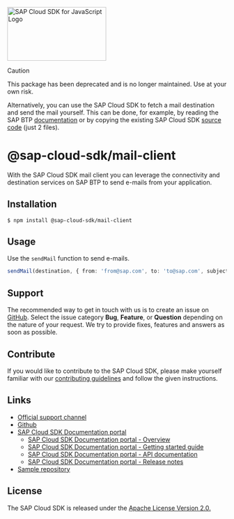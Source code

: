 <!-- sap-cloud-sdk-logo -->
<!-- This block is inserted by scripts/replace-common-readme.ts. Do not adjust it manually. -->
<a href="https://sap.github.io/cloud-sdk/docs/js/overview"><img src="https://help.sap.com/doc/2324e9c3b28748a4ae2ad08166d77675/1.0/en-US/logo-with-js.svg" alt="SAP Cloud SDK for JavaScript Logo" height="122.92" width="226.773"/></a>
<!-- sap-cloud-sdk-logo-stop -->

> [!caution]
> This package has been deprecated and is no longer maintained.
> Use at your own risk.
>
> Alternatively, you can use the SAP Cloud SDK to fetch a mail destination and send the mail yourself.
> This can be done, for example, by reading the SAP BTP [documentation](https://help.sap.com/docs/connectivity/sap-btp-connectivity-cf/using-tcp-protocol-for-cloud-applications?locale=en-US) or by copying the existing SAP Cloud SDK [source code](https://github.com/SAP/cloud-sdk-js/tree/v3-main/packages/mail-client/src) (just 2 files).


# @sap-cloud-sdk/mail-client
With the SAP Cloud SDK mail client you can leverage the connectivity and destination services on SAP BTP to send e-mails from your application.

## Installation

```
$ npm install @sap-cloud-sdk/mail-client
```

## Usage

Use the `sendMail` function to send e-mails.

```ts
sendMail(destination, { from: 'from@sap.com', to: 'to@sap.com', subject: 'subject', text: 'text' });
```

<!-- sap-cloud-sdk-common-readme -->
<!-- This block is inserted by scripts/replace-common-readme.ts. Do not adjust it manually. -->
## Support

The recommended way to get in touch with us is to create an issue on [GitHub](https://github.com/SAP/cloud-sdk-js/issues).
Select the issue category **Bug**, **Feature**, or **Question** depending on the nature of your request.
We try to provide fixes, features and answers as soon as possible.

## Contribute

If you would like to contribute to the SAP Cloud SDK, please make yourself familiar with our [contributing guidelines](https://github.com/SAP/cloud-sdk-js/blob/main/CONTRIBUTING.md) and follow the given instructions.

## Links

- [Official support channel](https://github.com/SAP/cloud-sdk-js/issues/new/choose)
- [Github](https://github.com/SAP/cloud-sdk-js)
- [SAP Cloud SDK Documentation portal](https://sap.github.io/cloud-sdk)
  - [SAP Cloud SDK Documentation portal - Overview](https://sap.github.io/cloud-sdk/docs/js/overview)
  - [SAP Cloud SDK Documentation portal - Getting started guide](https://sap.github.io/cloud-sdk/docs/js/getting-started)
  - [SAP Cloud SDK Documentation portal - API documentation](https://sap.github.io/cloud-sdk/api/latest)
  - [SAP Cloud SDK Documentation portal - Release notes](https://sap.github.io/cloud-sdk/docs/js/release-notes)
- [Sample repository](https://github.com/SAP-samples/cloud-sdk-js)

## License

The SAP Cloud SDK is released under the [Apache License Version 2.0.](http://www.apache.org/licenses/)
<!-- sap-cloud-sdk-common-readme-stop -->
